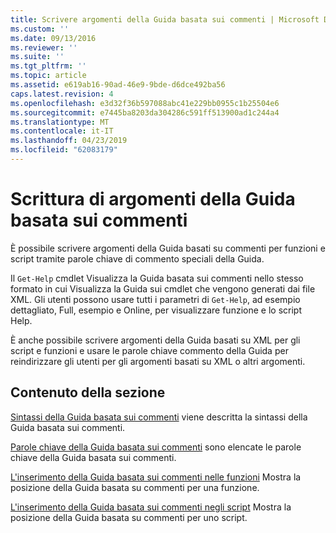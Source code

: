 ```yaml
---
title: Scrivere argomenti della Guida basata sui commenti | Microsoft Docs
ms.custom: ''
ms.date: 09/13/2016
ms.reviewer: ''
ms.suite: ''
ms.tgt_pltfrm: ''
ms.topic: article
ms.assetid: e619ab16-90ad-46e9-9bde-d6dce492ba56
caps.latest.revision: 4
ms.openlocfilehash: e3d32f36b597088abc41e229bb0955c1b25504e6
ms.sourcegitcommit: e7445ba8203da304286c591ff513900ad1c244a4
ms.translationtype: MT
ms.contentlocale: it-IT
ms.lasthandoff: 04/23/2019
ms.locfileid: "62083179"
---
```

# <a name="writing-comment-based-help-topics"></a>Scrittura di argomenti della Guida basata sui commenti

È possibile scrivere argomenti della Guida basati su commenti per funzioni e script tramite parole chiave di commento speciali della Guida.

 Il `Get-Help` cmdlet Visualizza la Guida basata sui commenti nello stesso formato in cui Visualizza la Guida sui cmdlet che vengono generati dai file XML. Gli utenti possono usare tutti i parametri di `Get-Help`, ad esempio dettagliato, Full, esempio e Online, per visualizzare funzione e lo script Help.

 È anche possibile scrivere argomenti della Guida basati su XML per gli script e funzioni e usare le parole chiave commento della Guida per reindirizzare gli utenti per gli argomenti basati su XML o altri argomenti.

## <a name="in-this-section"></a>Contenuto della sezione

 [Sintassi della Guida basata sui commenti](./syntax-of-comment-based-help.md) viene descritta la sintassi della Guida basata sui commenti.

 [Parole chiave della Guida basata sui commenti](./comment-based-help-keywords.md) sono elencate le parole chiave della Guida basata sui commenti.

 [L'inserimento della Guida basata sui commenti nelle funzioni](./placing-comment-based-help-in-functions.md) Mostra la posizione della Guida basata su commenti per una funzione.

 [L'inserimento della Guida basata sui commenti negli script](./placing-comment-based-help-in-scripts.md) Mostra la posizione della Guida basata su commenti per uno script.